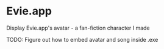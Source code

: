 # Evie.app
Display Evie.app's avatar - a fan-fiction character I made

TODO: Figure out how to embed avatar and song inside .exe
